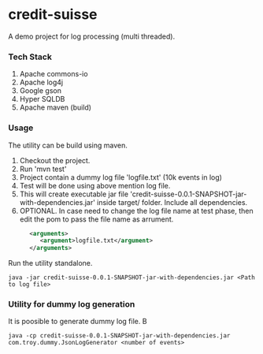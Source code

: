 # credit-suisse
A demo project for log processing (multi threaded).

### Tech Stack
1. Apache commons-io
2. Apache log4j
3. Google gson
4. Hyper SQLDB
5. Apache maven (build)

### Usage
The utility can be build using maven.
1. Checkout the project.
2. Run 'mvn test'
3. Project contain a dummy log file 'logfile.txt' (10k events in log)
4. Test will be done using above mention log file.
5. This will create executable jar file 'credit-suisse-0.0.1-SNAPSHOT-jar-with-dependencies.jar' inside target/ folder. Include all dependencies.
6. OPTIONAL. In case need to change the log file name at test phase, then edit the pom to pass the file name as arrument.
``` xml
	  <arguments>
	     <argument>logfile.txt</argument>
	  </arguments>
```

Run the utility standalone.
```
java -jar credit-suisse-0.0.1-SNAPSHOT-jar-with-dependencies.jar <Path to log file>
```

### Utility for dummy log generation
It is poosible to generate dummy log file. B
```
java -cp credit-suisse-0.0.1-SNAPSHOT-jar-with-dependencies.jar com.troy.dummy.JsonLogGenerator <number of events>
```

